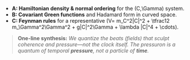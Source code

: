* **A: Hamiltonian density & normal ordering** for the (C,\Gamma) system.
* **B: Covariant Green functions** and Hadamard form in curved space.
* **C: Feynman rules** for a representative (V= m_C^2|C|^2 + \tfrac12 m_\Gamma^2\Gamma^2 + g|C|^2\Gamma + \lambda |C|^4 + \cdots).

> **One-line synthesis:** *We quantize the beats (fields) that sculpt coherence and pressure—not the clock itself. The pressuron is a quantum of temporal **pressure**, not a particle of **time**.*